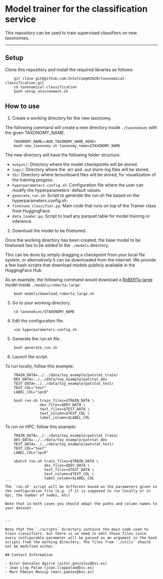 # Model trainer for the classification service

This repository can be used to train supervised classifiers on new taxonomies.

---

## Setup

Clone this repository and install the required libraries as follows:

```console
	git clone git@github.com:IntelCompH2020/taxonomical-classification.git
	cd taxonomical-classification
	bash setup_environment.sh
```

## How to use

1) Create a working directory for the new taxonomy.

The following command will create a new directory inside `./taxonomies` with the given TAXONOMY_NAME.

```console
	TAXONOMY_NAME=<ADD_TAXONOMY_NAME_HERE>
	bash new_taxonomy.sh taxonomy_name=$TAXONOMY_NAME
```

The new directory will have the following folder structure:

- `output/`: Directory where the model checkpoints will be stored.
- `logs/`: Directory where the .err and .out slurm log files will be stored.
- `tb/`: Directory where tensorboard files will be stored, for visualization of the training progess.
- `hyperparameters.config.sh`: Configuration file where the user can modify the hyperparameters' default values.
- `generate_run.sh`: Script to generate the run.sh file based on the hyperparameters.config.sh.
- `finetune_classifier.py`: Main code that runs on top of the Trainer class from HuggingFace.
- `data_loader.py`: Script to load any parquet table for model training or inference.

2) Download the model to be finetuned.

Once the working directory has been created, the base model to be finetuned has to be added to the `./models` directory.

This can be done by simply dragging a checkpoint from your local file system, or alternatively it can be downloaded from the internet. We provide a few bash scripts that download models publicly available in the HuggingFace Hub.

As an example, the following command would download a [RoBERTa-large](https://huggingface.co/roberta-large) model inside `./models/roberta-large`:

```console
	bash models/download_roberta_large.sh
```

3) Go to your working directory.

```console
	cd taxonomies/$TAXONOMY_NAME
```

4) Edit the configuration file.

```console
	vim hyperparameters.config.sh
```

5) Generate the run.sh file.

```console
	bash generate_run.sh
```

6) Launch the script.

To run locally, follow this example:
```console
	TRAIN_DATA=../../data/toy_example/patstat_train/
	DEV_DATA=../../data/toy_example/patstat_dev
	TEST_DATA=../../data/toy_example/patstat_test/
	TEXT_COL="text"
	LABEL_COL="ipc0"

	bash run.sh train_files=$TRAIN_DATA \
				dev_files=$DEV_DATA \
				test_files=$TEST_DATA \
				text_column=$TEXT_COL \
				label_column=$LABEL_COL
```

To run on HPC, follow this example:
```console
	TRAIN_DATA=../../data/toy_example/patstat_train/
 	DEV_DATA=../../data/toy_example/patstat_dev
	TEST_DATA=../../data/toy_example/patstat_test/
	TEXT_COL="text"
	LABEL_COL="ipc0"

	sbatch run.sh train_files=$TRAIN_DATA \
				  dev_files=$DEV_DATA \
				  test_files=$TEST_DATA \
				  text_column=$TEXT_COL \
				  label_column=$LABEL_COL                                                                                          ```
The `run.sh` script will be different based on the parameters given in the configuration file (e.g. if it is supposed to run locally or in hpc, the number of nodes, etc)

Note that in both cases you should adapt the paths and column names to your dataset.


---

Note that the `./scripts` directory contains the main code used to train classifiers, but there is no need to edit those files since every configurable parameter will be passed as an argument in the bash scripts from the working directory. The files from `./utils` should not be modified either.

## Contact Information

- Aitor Gonzalez Agirre (aitor.gonzalez@bsc.es)
- Joan Llop Palao (joan.lloppalao@bsc.es)
- Marc Pàmies Massip (marc.pamies@bsc.es)
